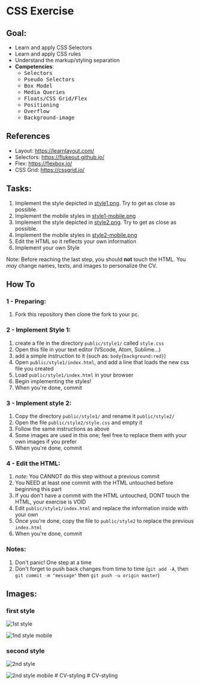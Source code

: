 # CSS Exercise

## Goal:

- Learn and apply CSS Selectors
- Learn and apply CSS rules
- Understand the markup/styling separation
- **Competencies**:
  - <kbd>Selectors</kbd>
  - <kbd>Pseudo Selectors</kbd>
  - <kbd>Box Model</kbd>
  - <kbd>Media Queries</kbd>
  - <kbd>Floats/CSS Grid/Flex</kbd>
  - <kbd>Positioning</kbd>
  - <kbd>Overflow</kbd>
  - <kbd>Background-image</kbd>

## References

- Layout: https://learnlayout.com/
- Selectors: https://flukeout.github.io/
- Flex: https://flexbox.io/
- CSS Grid: https://cssgrid.io/

## Tasks:

1. Implement the style depicted in [style1.png](style1-n.png). Try to get as close as possible.
1. Implement the mobile styles in [style1-mobile.png](style1-mobile-n.png)
1. Implement the style depicted in [style2.png](style2-n.png). Try to get as close as possible.
1. Implement the mobile styles in [style2-mobile.png](style2-mobile-n.png)
1. Edit the HTML so it reflects your own information
1. Implement your own Style

Note: Before reaching the last step, you should **not** touch the HTML. You _may_ change names, texts, and images to personalize the CV.

## How To

### 1 - Preparing:

1. Fork this repository then clone the fork to your pc.

### 2 - Implement Style 1:

1. create a file in the directory `public/style1/` called `style.css`
1. Open this file in your text editor (VScode, Atom, Sublime...)
1. add a simple instruction to it (such as: `body{background:red}`)
1. Open `public/style1/index.html`, and add a line that loads the new css file you created
1. Load `public/style1/index.html` in your browser
1. Begin implementing the styles!
1. When you're done, commit


### 3 - Implement style 2:

1. Copy the directory `public/style1/` and rename it `public/style2/`
1. Open the file `public/style2/style.css` and empty it
1. Follow the same instructions as above
1. Some images are used in this one; feel free to replace them with your own images if you prefer
1. When you're done, commit


### 4 - Edit the HTML:

1. _note_: You CANNOT do this step without a previous commit
1. You NEED at least one commit with the HTML untouched before beginning this part
1. If you don't have a commit with the HTML untouched, DONT touch the HTML, your exercise is VOID
1. Edit `public/style1/index.html` and replace the information inside with your own
1. Once you're done, copy the file to `public/style2` to replace the previous `index.html`
1. When you're done, commit


### Notes:

1. Don't panic! One step at a time
1. Don't forget to push back changes from time to time (`git add -A`, then `git commit -m "message"` then `git push -u origin master`)

## Images:

### first style

![1st style](./style1-n.png "First Style")

![1nd style mobile](./style1-mobile-n.png "First Style Mobile")

### second style

![2nd style](./style2-n.png "Second Style")

![2nd style mobile](./style2-mobile-n.png "Second Style Mobile")
#   C V - s t y l i n g  
 #   C V - s t y l i n g  
 